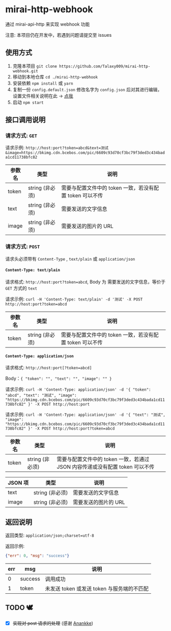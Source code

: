 # mirai-http-webhook

通过 mirai-api-http 来实现 webhook 功能

注意: 本项目仍在开发中，若遇到问题请提交至 issues

## 使用方式

1. 克隆本项目 `git clone https://github.com/Talaxy009/mirai-http-webhook.git`
2. 移动到本地仓库 `cd ./mirai-http-webhook`
3. 安装依赖 `npm install` 或 `yarn`
4. 复制一份 `config.default.json` 修改名字为 `config.json` 后对其进行编辑，设置文件相关说明在此 → [点我](./docs/config.md)
5. 启动 `npm start`

## 接口调用说明

### 请求方式: `GET`

请求示例: `http://host:port?token=abcd&text=测试&image=https://bkimg.cdn.bcebos.com/pic/6609c93d70cf3bc79f3ded3c434bada1cd11738bfc82`

| 参数名 | 类型            | 说明                                                     |
| ------ | --------------- | -------------------------------------------------------- |
| token  | string (非必须) | 需要与配置文件中的 token 一致，若没有配置 token 可以不传 |
| text   | string (非必须) | 需要发送的文字信息                                       |
| image  | string (非必须) | 需要发送的图片的 URL                                     |

### 请求方式: `POST`

请求头必须带有 `Content-Type` , `text/plain` 或 `application/json`

#### `Content-Type: text/plain`

请求格式: `http://host:port?token=abcd`, Body 为 需要发送的文字信息，等价于 `GET` 方式的 `text`

请求示例: `curl -H 'Content-Type: text/plain' -d '测试' -X POST http://host:port?token=abcd`

| 参数名 | 类型            | 说明                                                     |
| ------ | --------------- | -------------------------------------------------------- |
| token  | string (非必须) | 需要与配置文件中的 token 一致，若没有配置 token 可以不传 |

#### `Content-Type: application/json`

请求格式: `http://host:port[?token=abcd]`

Body：`{
"token": "",
"text": "",
"image": ""
}`

请求示例: `curl -H 'Content-Type: application/json' -d '{ "token": "abcd", "text": "测试", "image": "https://bkimg.cdn.bcebos.com/pic/6609c93d70cf3bc79f3ded3c434bada1cd11738bfc82" }' -X POST http://host:port`

请求示例: `curl -H 'Content-Type: application/json' -d '{ "text": "测试", "image": "https://bkimg.cdn.bcebos.com/pic/6609c93d70cf3bc79f3ded3c434bada1cd11738bfc82" }' -X POST http://host:port?token=abcd`

| 参数名 | 类型            | 说明                                                     |
| ------ | --------------- | -------------------------------------------------------- |
| token  | string (非必须) | 需要与配置文件中的 token 一致，若通过 JSON 内容传递或没有配置 token 可以不传 |

| JSON 项 | 类型            | 说明                                                     |
| ------ | --------------- | -------------------------------------------------------- |
| text   | string (非必须) | 需要发送的文字信息                                       |
| image  | string (非必须) | 需要发送的图片的 URL                                     |

## 返回说明

返回类型: `application/json;charset=utf-8`

返回示例:

```json
{"err": 0, "msg": "success"}
```

| err | msg     | 说明                                       |
| --- | ------- | ------------------------------------------ |
| 0   | success | 调用成功                                   |
| 1   | token   | 未发送 token 或发送 token 与服务端的不匹配 |

## TODO 🕊

- [x] ~~实现对 post 请求的处理~~ (感谢 [Anankke](https://github.com/Anankke))
